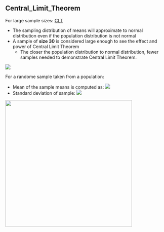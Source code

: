 ## Central_Limit_Theorem
For large sample sizes: [CLT](https://medium.com/@seema.singh/central-limit-theorem-simplified-46ddefeb13f3)
- The sampling distribution of means will approximate to normal distribution even if the population distribution is not normal
- A sample of **size 30** is considered large enough to see the effect and power of Central Limit Theorem
  - The closer the population distribution to normal distribution, fewer samples needed to demonstrate Central Limit Theorem. 

![](https://miro.medium.com/max/1400/1*drwGHpQOULr7_Q6Vwf_IbQ.jpeg)

For a randome sample taken from a population:
- Mean of the sample means is computed as: ![](https://miro.medium.com/max/168/1*k8gKNPZI71KzZH-wfkpdfg.png)
- Standard deviation of sample: ![](https://miro.medium.com/max/186/1*dUqGn6A9kIAhLpgoc65zCw.png)

<img src="https://miro.medium.com/max/916/1*DfBsmbGDS72leAVaV37uKg.png" width=400 />
